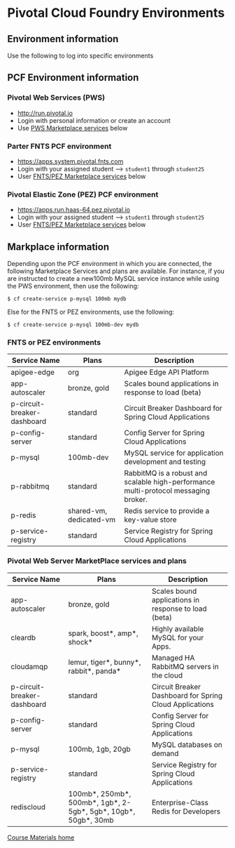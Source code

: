 # Pivotal Cloud Foundry Environments

## Environment information
Use the following to log into specific environments

## PCF Environment information

### Pivotal Web Services (PWS)
- http://run.pivotal.io
- Login with personal information or create an account
- Use [PWS Marketplace services](#pivotal-web-server-marketplace-services-and-plans) below

### Parter FNTS PCF environment
- https://apps.system.pivotal.fnts.com
- Login with your assigned student --> `student1` through `student25`
- User [FNTS/PEZ Marketplace services](#fnts-or-pivotal-haas-environment) below

### Pivotal Elastic Zone (PEZ) PCF environment
- https://apps.run.haas-64.pez.pivotal.io
- Login with your assigned student --> `student1` through `student25`
- User [FNTS/PEZ Marketplace services](#fnts-or-pivotal-haas-environment) below

## Markplace information
Depending upon the PCF environment in which you are connected, the following Marketplace Services and plans are available. For instance, if you are instructed to create a new100mb MySQL service instance while using the PWS environment, then use the following:

```
$ cf create-service p-mysql 100mb mydb
```

Else for the FNTS or PEZ environments, use the following:

```
$ cf create-service p-mysql 100mb-dev mydb
```

### FNTS or PEZ environments
Service Name | Plans | Description
------------ | ----- | -----------
apigee-edge | org | Apigee Edge API Platform
app-autoscaler | bronze, gold | Scales bound applications in response to load (beta)
p-circuit-breaker-dashboard | standard | Circuit Breaker Dashboard for Spring Cloud Applications
p-config-server | standard | Config Server for Spring Cloud Applications
p-mysql | 100mb-dev | MySQL service for application development and testing
p-rabbitmq | standard | RabbitMQ is a robust and scalable high-performance multi-protocol messaging broker.
p-redis | shared-vm, dedicated-vm | Redis service to provide a key-value store
p-service-registry | standard | Service Registry for Spring Cloud Applications

### Pivotal Web Server MarketPlace services and plans
Service Name | Plans | Description
------------ | ----- | -----------
app-autoscaler | bronze, gold | Scales bound applications in response to load (beta)
cleardb | spark, boost*, amp*, shock* | Highly available MySQL for your Apps.
cloudamqp | lemur, tiger*, bunny*, rabbit*, panda* | Managed HA RabbitMQ servers in the cloud
p-circuit-breaker-dashboard | standard | Circuit Breaker Dashboard for Spring Cloud Applications
p-config-server | standard | Config Server for Spring Cloud Applications
p-mysql | 100mb, 1gb, 20gb | MySQL databases on demand
p-service-registry | standard | Service Registry for Spring Cloud Applications
rediscloud | 100mb*, 250mb*, 500mb*, 1gb*, 2-5gb*, 5gb*, 10gb*, 50gb*, 30mb | Enterprise-Class Redis for Developers


[Course Materials home](/README.md#course-materials)
